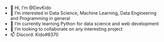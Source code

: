 - 👋 Hi, I’m @DevKido
- 👀 I’m interested in Data Science, Machine Learning, Data Engineering and Programming in general
- 🌱 I’m currently learning Python for data science and web development
- 💞️ I’m looking to collaborate on any interesting project
- 📫 Discord: Kido#8370

<!---
DevKido/DevKido is a ✨ special ✨ repository because its `README.md` (this file) appears on your GitHub profile.
You can click the Preview link to take a look at your changes.
--->
